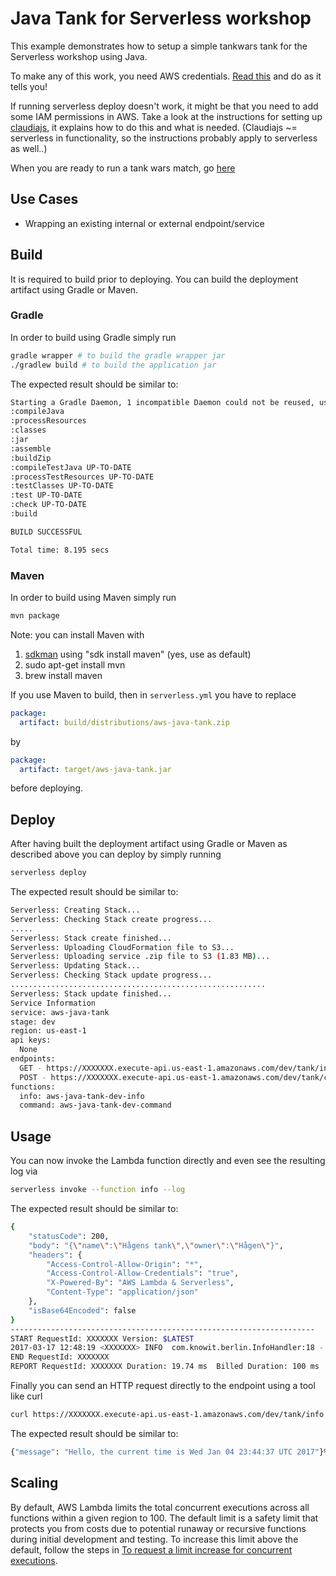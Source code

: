 # Java Tank for Serverless workshop

This example demonstrates how to setup a simple tankwars tank for the Serverless workshop using Java. 

To make any of this work, you need AWS credentials. [Read this](https://serverless.com/framework/docs/providers/aws/guide/credentials/) and do as it tells you!

If running serverless deploy doesn't work, it might be that you need to add some IAM permissions in AWS. Take a look at the instructions for setting up [claudiajs](https://claudiajs.com/tutorials/installing.html), it explains how to do this and what is needed. (Claudiajs ~= serverless in functionality, so the instructions probably apply to serverless as well..) 

When you are ready to run a tank wars match, go [here](https://tankwars.serverless.camp/pages/match.html)

## Use Cases

- Wrapping an existing internal or external endpoint/service

## Build

It is required to build prior to deploying. You can build the deployment artifact using Gradle or Maven.

### Gradle

In order to build using Gradle simply run

```bash
gradle wrapper # to build the gradle wrapper jar
./gradlew build # to build the application jar
```

The expected result should be similar to:

```bash
Starting a Gradle Daemon, 1 incompatible Daemon could not be reused, use --status for details
:compileJava
:processResources
:classes
:jar
:assemble
:buildZip
:compileTestJava UP-TO-DATE
:processTestResources UP-TO-DATE
:testClasses UP-TO-DATE
:test UP-TO-DATE
:check UP-TO-DATE
:build

BUILD SUCCESSFUL

Total time: 8.195 secs
```

### Maven

In order to build using Maven simply run

```bash
mvn package
```

Note: you can install Maven with

1. [sdkman](http://sdkman.io/) using "sdk install maven" (yes, use as default)
2. sudo apt-get install mvn
3. brew install maven

If you use Maven to build, then in `serverless.yml` you have to replace

```yaml
package:
  artifact: build/distributions/aws-java-tank.zip
```
by
```yaml
package:
  artifact: target/aws-java-tank.jar
```
before deploying.

## Deploy

After having built the deployment artifact using Gradle or Maven as described above you can deploy by simply running

```bash
serverless deploy
```

The expected result should be similar to:

```bash
Serverless: Creating Stack...
Serverless: Checking Stack create progress...
.....
Serverless: Stack create finished...
Serverless: Uploading CloudFormation file to S3...
Serverless: Uploading service .zip file to S3 (1.83 MB)...
Serverless: Updating Stack...
Serverless: Checking Stack update progress...
.........................................................
Serverless: Stack update finished...
Service Information
service: aws-java-tank
stage: dev
region: us-east-1
api keys:
  None
endpoints:
  GET - https://XXXXXXX.execute-api.us-east-1.amazonaws.com/dev/tank/info
  POST - https://XXXXXXX.execute-api.us-east-1.amazonaws.com/dev/tank/command
functions:
  info: aws-java-tank-dev-info
  command: aws-java-tank-dev-command

```

## Usage

You can now invoke the Lambda function directly and even see the resulting log via

```bash
serverless invoke --function info --log
```

The expected result should be similar to:

```bash
{
    "statusCode": 200,
    "body": "{\"name\":\"Hågens tank\",\"owner\":\"Hågen\"}",
    "headers": {
        "Access-Control-Allow-Origin": "*",
        "Access-Control-Allow-Credentials": "true",
        "X-Powered-By": "AWS Lambda & Serverless",
        "Content-Type": "application/json"
    },
    "isBase64Encoded": false
}
--------------------------------------------------------------------
START RequestId: XXXXXXX Version: $LATEST
2017-03-17 12:48:19 <XXXXXXX> INFO  com.knowit.berlin.InfoHandler:18 - received: {}
END RequestId: XXXXXXX
REPORT RequestId: XXXXXXX Duration: 19.74 ms  Billed Duration: 100 ms   Memory Size: 1024 MB  Max Memory Used: 57 MB  
```

Finally you can send an HTTP request directly to the endpoint using a tool like curl

```bash
curl https://XXXXXXX.execute-api.us-east-1.amazonaws.com/dev/tank/info
```

The expected result should be similar to:

```bash
{"message": "Hello, the current time is Wed Jan 04 23:44:37 UTC 2017"}%  
```

## Scaling

By default, AWS Lambda limits the total concurrent executions across all functions within a given region to 100. The default limit is a safety limit that protects you from costs due to potential runaway or recursive functions during initial development and testing. To increase this limit above the default, follow the steps in [To request a limit increase for concurrent executions](http://docs.aws.amazon.com/lambda/latest/dg/concurrent-executions.html#increase-concurrent-executions-limit).
